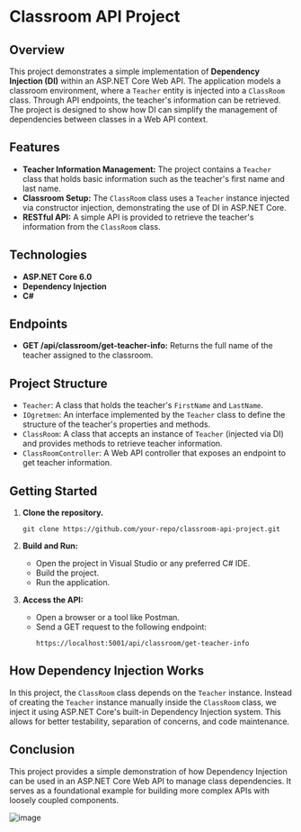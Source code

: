 # Classroom API Project

## Overview

This project demonstrates a simple implementation of **Dependency Injection (DI)** within an ASP.NET Core Web API. The application models a classroom environment, where a `Teacher` entity is injected into a `ClassRoom` class. Through API endpoints, the teacher's information can be retrieved. The project is designed to show how DI can simplify the management of dependencies between classes in a Web API context.

## Features

- **Teacher Information Management:** The project contains a `Teacher` class that holds basic information such as the teacher's first name and last name.
- **Classroom Setup:** The `ClassRoom` class uses a `Teacher` instance injected via constructor injection, demonstrating the use of DI in ASP.NET Core.
- **RESTful API:** A simple API is provided to retrieve the teacher's information from the `ClassRoom` class.

## Technologies

- **ASP.NET Core 6.0**
- **Dependency Injection**
- **C#**

## Endpoints

- **GET /api/classroom/get-teacher-info:** Returns the full name of the teacher assigned to the classroom.

## Project Structure

- `Teacher`: A class that holds the teacher's `FirstName` and `LastName`.
- `IOgretmen`: An interface implemented by the `Teacher` class to define the structure of the teacher's properties and methods.
- `ClassRoom`: A class that accepts an instance of `Teacher` (injected via DI) and provides methods to retrieve teacher information.
- `ClassRoomController`: A Web API controller that exposes an endpoint to get teacher information.

## Getting Started

1. **Clone the repository.**
   ```
   git clone https://github.com/your-repo/classroom-api-project.git
   ```

2. **Build and Run:**
   - Open the project in Visual Studio or any preferred C# IDE.
   - Build the project.
   - Run the application.

3. **Access the API:**
   - Open a browser or a tool like Postman.
   - Send a GET request to the following endpoint:
     ```
     https://localhost:5001/api/classroom/get-teacher-info
     ```

## How Dependency Injection Works

In this project, the `ClassRoom` class depends on the `Teacher` instance. Instead of creating the `Teacher` instance manually inside the `ClassRoom` class, we inject it using ASP.NET Core's built-in Dependency Injection system. This allows for better testability, separation of concerns, and code maintenance.

## Conclusion

This project provides a simple demonstration of how Dependency Injection can be used in an ASP.NET Core Web API to manage class dependencies. It serves as a foundational example for building more complex APIs with loosely coupled components.



![image](https://github.com/user-attachments/assets/10e063e7-6454-4c3c-bbaa-4a82466dad39)
